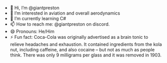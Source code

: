 - 👋 Hi, I’m @giantpreston
- 👀 I’m interested in aviation and overall aerodynamics
- 🌱 I’m currently learning C#
- 📫 How to reach me: @giantpreston on discord.
- 😄 Pronouns: He/Him
- ⚡ Fun fact: Coca-Cola was originally advertised as a brain tonic to relieve headaches and exhaustion. It contained ingredients from the kola nut, including caffeine, and also cocaine – but not as much as people think. There was only 9 milligrams per glass and it was removed in 1903.

<!---
giantpreston/giantpreston is a ✨ special ✨ repository because its `README.md` (this file) appears on your GitHub profile.
You can click the Preview link to take a look at your changes.
--->
